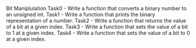 Bit Maniplulation
Task0 - Write a function that converts a binary number to an unsigned int.
Task1 - Write a function that prints the binary representation of a number.
Task2 - Write a function that returns the value of a bit at a given index.
Task3 - Write a function that sets the value of a bit to 1 at a given index.
Task4 - Write a function that sets the value of a bit to 0 at a given index.
